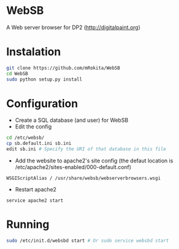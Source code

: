 # WebSB
A Web server browser for DP2 (http://digitalpaint.org)

# Instalation
```sh
git clone https://github.com/mRokita/WebSB
cd WebSB
sudo python setup.py install
```

# Configuration
- Create a SQL database (and user) for WebSB
- Edit the config
```sh
cd /etc/websb/
cp sb.default.ini sb.ini
edit sb.ini # Specify the URI of that database in this file
```
- Add the website to apache2's site config (the defaut location is /etc/apache2/sites-enabled/000-default.conf)
```
WSGIScriptAlias / /usr/share/websb/webserverbrowsers.wsgi
```
- Restart apache2
```
service apache2 start
```
# Running
```sh
sudo /etc/init.d/websbd start # Or sudo service websbd start
```
